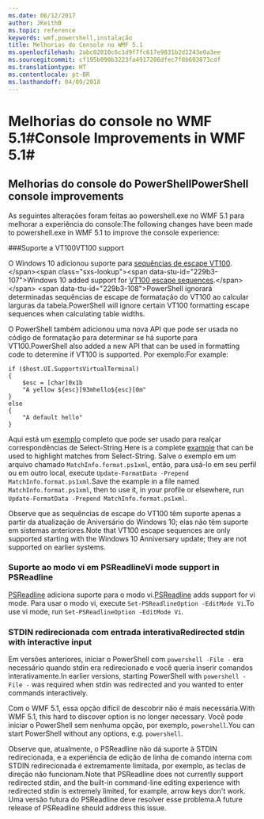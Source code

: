 ```yaml
---
ms.date: 06/12/2017
author: JKeithB
ms.topic: reference
keywords: wmf,powershell,instalação
title: Melhorias do Console no WMF 5.1
ms.openlocfilehash: 2abc02010c6c1d9f7fc617e9831b2d1243e0a3ee
ms.sourcegitcommit: cf195b090b3223fa4917206dfec7f0b603873cdf
ms.translationtype: HT
ms.contentlocale: pt-BR
ms.lasthandoff: 04/09/2018
---
```

# <a name="console-improvements-in-wmf-51"></a><span data-ttu-id="229b3-103">Melhorias do console no WMF 5.1#</span><span class="sxs-lookup"><span data-stu-id="229b3-103">Console Improvements in WMF 5.1#</span></span>

## <a name="powershell-console-improvements"></a><span data-ttu-id="229b3-104">Melhorias do console do PowerShell</span><span class="sxs-lookup"><span data-stu-id="229b3-104">PowerShell console improvements</span></span>

<span data-ttu-id="229b3-105">As seguintes alterações foram feitas ao powershell.exe no WMF 5.1 para melhorar a experiência do console:</span><span class="sxs-lookup"><span data-stu-id="229b3-105">The following changes have been made to powershell.exe in WMF 5.1 to improve the console experience:</span></span>

###<a name="vt100-support"></a><span data-ttu-id="229b3-106">Suporte a VT100</span><span class="sxs-lookup"><span data-stu-id="229b3-106">VT100 support</span></span>

<span data-ttu-id="229b3-107">O Windows 10 adicionou suporte para [sequências de escape VT100](https://msdn.microsoft.com/en-us/library/windows/desktop/mt638032(v=vs.85).aspx).</span><span class="sxs-lookup"><span data-stu-id="229b3-107">Windows 10 added support for [VT100 escape sequences](https://msdn.microsoft.com/en-us/library/windows/desktop/mt638032(v=vs.85).aspx).</span></span>
<span data-ttu-id="229b3-108">PowerShell ignorará determinadas sequências de escape de formatação do VT100 ao calcular larguras da tabela.</span><span class="sxs-lookup"><span data-stu-id="229b3-108">PowerShell will ignore certain VT100 formatting escape sequences when calculating table widths.</span></span>

<span data-ttu-id="229b3-109">O PowerShell também adicionou uma nova API que pode ser usada no código de formatação para determinar se há suporte para VT100.</span><span class="sxs-lookup"><span data-stu-id="229b3-109">PowerShell also added a new API that can be used in formatting code to determine if VT100 is supported.</span></span>
<span data-ttu-id="229b3-110">Por exemplo:</span><span class="sxs-lookup"><span data-stu-id="229b3-110">For example:</span></span>

```
if ($host.UI.SupportsVirtualTerminal)
{
    $esc = [char]0x1b
    "A yellow ${esc}[93mhello${esc}[0m"
}
else
{
    "A default hello"
}
```
<span data-ttu-id="229b3-111">Aqui está um [exemplo](https://gist.github.com/lzybkr/dcb973dccd54900b67783c48083c28f7) completo que pode ser usado para realçar correspondências de Select-String.</span><span class="sxs-lookup"><span data-stu-id="229b3-111">Here is a complete [example](https://gist.github.com/lzybkr/dcb973dccd54900b67783c48083c28f7) that can be used to highlight matches from Select-String.</span></span>
<span data-ttu-id="229b3-112">Salve o exemplo em um arquivo chamado `MatchInfo.format.ps1xml`, então, para usá-lo em seu perfil ou em outro local, execute `Update-FormatData -Prepend MatchInfo.format.ps1xml`.</span><span class="sxs-lookup"><span data-stu-id="229b3-112">Save the example in a file named `MatchInfo.format.ps1xml`, then to use it, in your profile or elsewhere, run `Update-FormatData -Prepend MatchInfo.format.ps1xml`.</span></span>

<span data-ttu-id="229b3-113">Observe que as sequências de escape do VT100 têm suporte apenas a partir da atualização de Aniversário do Windows 10; elas não têm suporte em sistemas anteriores.</span><span class="sxs-lookup"><span data-stu-id="229b3-113">Note that VT100 escape sequences are only supported starting with the Windows 10 Anniversary update; they are not supported on earlier systems.</span></span>

### <a name="vi-mode-support-in-psreadline"></a><span data-ttu-id="229b3-114">Suporte ao modo vi em PSReadline</span><span class="sxs-lookup"><span data-stu-id="229b3-114">Vi mode support in PSReadline</span></span>

<span data-ttu-id="229b3-115">[PSReadline](https://github.com/lzybkr/PSReadLine) adiciona suporte para o modo vi.</span><span class="sxs-lookup"><span data-stu-id="229b3-115">[PSReadline](https://github.com/lzybkr/PSReadLine) adds support for vi mode.</span></span> <span data-ttu-id="229b3-116">Para usar o modo vi, execute `Set-PSReadlineOption -EditMode Vi`.</span><span class="sxs-lookup"><span data-stu-id="229b3-116">To use vi mode, run `Set-PSReadlineOption -EditMode Vi`.</span></span>

### <a name="redirected-stdin-with-interactive-input"></a><span data-ttu-id="229b3-117">STDIN redirecionada com entrada interativa</span><span class="sxs-lookup"><span data-stu-id="229b3-117">Redirected stdin with interactive input</span></span>

<span data-ttu-id="229b3-118">Em versões anteriores, iniciar o PowerShell com `powershell -File -` era necessário quando stdin era redirecionado e você queria inserir comandos interativamente.</span><span class="sxs-lookup"><span data-stu-id="229b3-118">In earlier versions, starting PowerShell with `powershell -File -` was required when stdin was redirected and you wanted to enter commands interactively.</span></span>

<span data-ttu-id="229b3-119">Com o WMF 5.1, essa opção difícil de descobrir não é mais necessária.</span><span class="sxs-lookup"><span data-stu-id="229b3-119">With WMF 5.1, this hard to discover option is no longer necessary.</span></span>
<span data-ttu-id="229b3-120">Você pode iniciar o PowerShell sem nenhuma opção, por exemplo, `powershell`.</span><span class="sxs-lookup"><span data-stu-id="229b3-120">You can start PowerShell without any options, e.g. `powershell`.</span></span>

<span data-ttu-id="229b3-121">Observe que, atualmente, o PSReadline não dá suporte à STDIN redirecionada, e a experiência de edição de linha de comando interna com STDIN redirecionada é extremamente limitada, por exemplo, as teclas de direção não funcionam.</span><span class="sxs-lookup"><span data-stu-id="229b3-121">Note that PSReadline does not currently support redirected stdin, and the built-in command-line editing experience with redirected stdin is extremely limited, for example, arrow keys don't work.</span></span>
<span data-ttu-id="229b3-122">Uma versão futura do PSReadline deve resolver esse problema.</span><span class="sxs-lookup"><span data-stu-id="229b3-122">A future release of PSReadline should address this issue.</span></span>